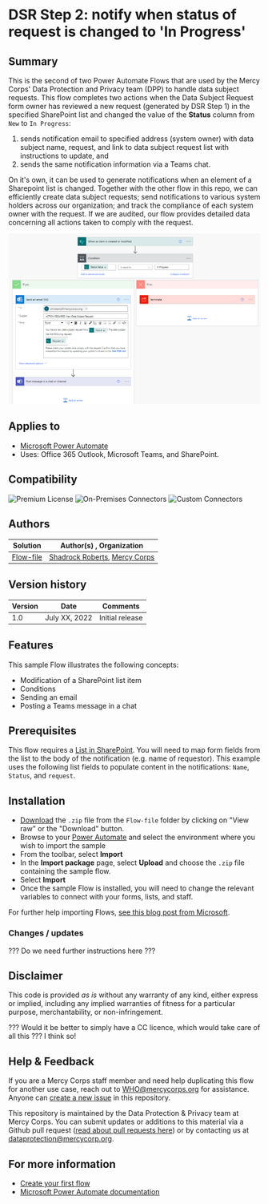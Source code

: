 # DSR Step 2: notify when status of request is changed to 'In Progress'

## Summary
This is the second of two Power Automate Flows that are used by the Mercy Corps' Data Protection and Privacy team (DPP) to handle data subject requests. This flow completes two actions when the Data Subject Request form owner has reviewed a new request (generated by DSR Step 1) in the specified SharePoint list and changed the value of the **Status** column from `New` to `In Progress`:
1. sends notification email to specified address (system owner) with data subject name, request, and link to data subject request list with instructions to update, and
2. sends the same notification information via a Teams chat.

On it's own, it can be used to generate notifications when an element of a Sharepoint list is changed. Together with the other flow in this repo, we can efficiently create data subject requests; send notifications to various system holders across our organization; and track the compliance of each system owner with the request. If we are audited, our flow provides detailed data concerning all actions taken to comply with the request.

![Screenshot of assets used](images/Flow2_notify_listitem_status_change.png)

## Applies to
* [Microsoft Power Automate](https://docs.microsoft.com/power-automate/)
* Uses: Office 365 Outlook, Microsoft Teams, and SharePoint.

## Compatibility
![Premium License](https://img.shields.io/badge/Premium%20License-Not%20Required-green.svg "Premium license not required")
![On-Premises Connectors](https://img.shields.io/badge/On--Premises%20Connectors-No-green.svg "Does not use on-premise connectors")
![Custom Connectors](https://img.shields.io/badge/Custom%20Connectors-Not%20Required-green.svg "Does not use custom connectors")
<!-- Check this -->

## Authors
Solution|Author(s) , Organization
--------|---------
[Flow-file](Flow-file/) | [Shadrock Roberts](https://github.com/Shadrock), [Mercy Corps](https://www.mercycorps.org/)

## Version history
Version|Date|Comments
-------|----|--------
1.0|July XX, 2022|Initial release
<!-- Update on Release -->

## Features
This sample Flow illustrates the following concepts:

* Modification of a SharePoint list item
* Conditions
* Sending an email
* Posting a Teams message in a chat

## Prerequisites
This flow requires a [List in SharePoint](https://support.microsoft.com/en-us/office/introduction-to-lists-0a1c3ace-def0-44af-b225-cfa8d92c52d7). You will need to map form fields from the list  to the body of the notification (e.g. name of requestor). This example uses the following list fields to populate content in the notifications: `Name`, `Status`, and `request`.

## Installation
* [Download](Flow-file/notification-listitem-changes-status_20220713213708.zip) the `.zip` file from the `Flow-file` folder by clicking on "View raw" or the "Download" button. <!-- Test download and import -->
* Browse to your [Power Automate](https://flow.microsoft.com/manage/environments) and select the environment where you wish to import the sample
* From the toolbar, select **Import**
* In the **Import package** page, select **Upload** and choose the `.zip` file containing the sample flow.
* Select **Import**
* Once the sample Flow is installed, you will need to change the relevant variables to connect with your forms, lists, and staff.

For further help importing Flows, [see this blog post from Microsoft](https://powerautomate.microsoft.com/en-us/blog/import-export-bap-packages/).

### Changes / updates
??? Do we need further instructions here ???

## Disclaimer
This code is provided *as is* without any warranty of any kind, either express or implied, including any implied warranties of fitness for a particular purpose, merchantability, or non-infringement.

??? Would it be better to simply have a CC licence, which would take care of all this ??? I think so!

## Help & Feedback

If you are a Mercy Corps staff member and need help duplicating this flow for another use case, reach out to WHO@mercycorps.org for assistance. <!-- add path when ready --> Anyone can [create a new issue](https://github.com/pnp/powerautomate-samples/issues/new?assignees=&labels=Needs%3A+Triage+%3Amag%3A%2Ctype%3Abug-suspected&template=bug-report.yml&sample=YOURSAMPLENAME&authors=@YOURGITHUBUSERNAME&title=YOURSAMPLENAME%20-%20) in this repository.

This repository is maintained by the Data Protection & Privacy team at Mercy Corps. You can submit updates or additions to this material via a Github pull request ([read about pull requests here](https://docs.github.com/en/pull-requests/collaborating-with-pull-requests/proposing-changes-to-your-work-with-pull-requests/about-pull-requests)) or by contacting us at dataprotection@mercycorp.org.

## For more information
- [Create your first flow](https://docs.microsoft.com/en-us/power-automate/getting-started#create-your-first-flow)
- [Microsoft Power Automate documentation](https://docs.microsoft.com/en-us/power-automate/)
